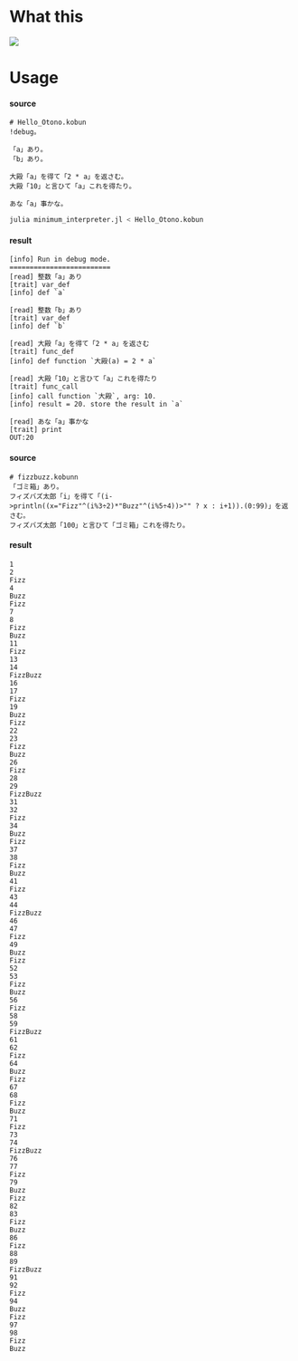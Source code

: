 # What this

![](https://cdn.discordapp.com/attachments/810478331790491681/842802276733026304/unknown.png)


# Usage


#### source
```
# Hello_Otono.kobun
!debug。

「a」あり。
「b」あり。

大殿「a」を得て「2 * a」を返さむ。
大殿「10」と言ひて「a」これを得たり。

あな「a」事かな。
```

```sh
julia minimum_interpreter.jl < Hello_Otono.kobun   
```


#### result
```
[info] Run in debug mode.
=========================
[read] 整数「a」あり
[trait] var_def
[info] def `a`

[read] 整数「b」あり
[trait] var_def
[info] def `b`

[read] 大殿「a」を得て「2 * a」を返さむ
[trait] func_def
[info] def function `大殿(a) = 2 * a`

[read] 大殿「10」と言ひて「a」これを得たり
[trait] func_call
[info] call function `大殿`, arg: 10.
[info] result = 20. store the result in `a`

[read] あな「a」事かな
[trait] print
OUT:20
```


#### source

```
# fizzbuzz.kobunn
「ゴミ箱」あり。
フィズバズ太郎「i」を得て「(i->println((x="Fizz"^(i%3÷2)*"Buzz"^(i%5÷4))>"" ? x : i+1)).(0:99)」を返さむ。
フィズバズ太郎「100」と言ひて「ゴミ箱」これを得たり。
```

#### result
```
1
2
Fizz
4
Buzz
Fizz
7
8
Fizz
Buzz
11
Fizz
13
14
FizzBuzz
16
17
Fizz
19
Buzz
Fizz
22
23
Fizz
Buzz
26
Fizz
28
29
FizzBuzz
31
32
Fizz
34
Buzz
Fizz
37
38
Fizz
Buzz
41
Fizz
43
44
FizzBuzz
46
47
Fizz
49
Buzz
Fizz
52
53
Fizz
Buzz
56
Fizz
58
59
FizzBuzz
61
62
Fizz
64
Buzz
Fizz
67
68
Fizz
Buzz
71
Fizz
73
74
FizzBuzz
76
77
Fizz
79
Buzz
Fizz
82
83
Fizz
Buzz
86
Fizz
88
89
FizzBuzz
91
92
Fizz
94
Buzz
Fizz
97
98
Fizz
Buzz
```